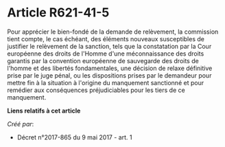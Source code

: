 # Article R621-41-5

Pour apprécier le bien-fondé de la demande de relèvement, la commission tient compte, le cas échéant, des éléments nouveaux
susceptibles de justifier le relèvement de la sanction, tels que la constatation par la Cour européenne des droits de l'Homme
d'une méconnaissance des droits garantis par la convention européenne de sauvegarde des droits de l'homme et des libertés
fondamentales, une décision de relaxe définitive prise par le juge pénal, ou les dispositions prises par le demandeur pour
mettre fin à la situation à l'origine du manquement sanctionné et pour remédier aux conséquences préjudiciables pour les
tiers de ce manquement.

**Liens relatifs à cet article**

_Créé par_:

  - Décret n°2017-865 du 9 mai 2017 - art. 1
